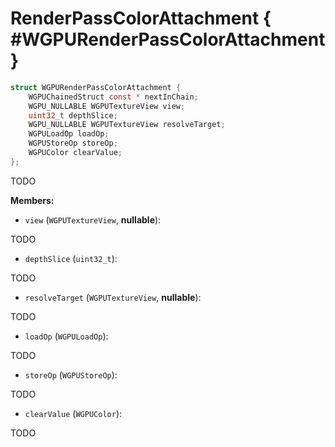 

# RenderPassColorAttachment { #WGPURenderPassColorAttachment }

```C
struct WGPURenderPassColorAttachment {
    WGPUChainedStruct const * nextInChain;
    WGPU_NULLABLE WGPUTextureView view;
    uint32_t depthSlice;
    WGPU_NULLABLE WGPUTextureView resolveTarget;
    WGPULoadOp loadOp;
    WGPUStoreOp storeOp;
    WGPUColor clearValue;
};
```


TODO


**Members:**


 - `view` (`WGPUTextureView`, **nullable**):


TODO


 - `depthSlice` (`uint32_t`):


TODO


 - `resolveTarget` (`WGPUTextureView`, **nullable**):


TODO


 - `loadOp` (`WGPULoadOp`):


TODO


 - `storeOp` (`WGPUStoreOp`):


TODO


 - `clearValue` (`WGPUColor`):


TODO




